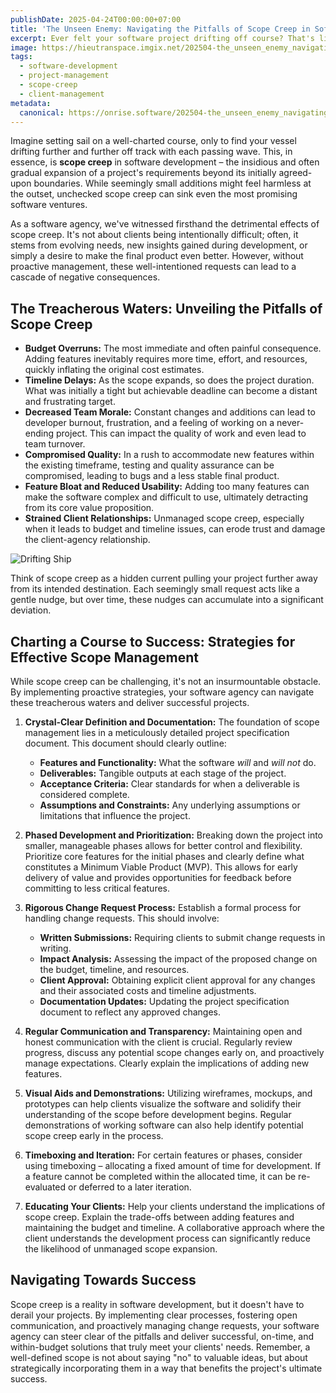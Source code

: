 ```yaml
---
publishDate: 2025-04-24T00:00:00+07:00
title: 'The Unseen Enemy: Navigating the Pitfalls of Scope Creep in Software Development'
excerpt: Ever felt your software project drifting off course? That's likely the insidious influence of scope creep. Learn to identify and manage it effectively.
image: https://hieutranspace.imgix.net/202504-the_unseen_enemy_navigating_the_pitfalls_of_scope_creep_in_software_development.jpeg
tags:
  - software-development
  - project-management
  - scope-creep
  - client-management
metadata:
  canonical: https://onrise.software/202504-the_unseen_enemy_navigating_the_pitfalls_of_scope_creep_in_software_development/
---
```


Imagine setting sail on a well-charted course, only to find your vessel drifting further and further off track with each passing wave. This, in essence, is **scope creep** in software development – the insidious and often gradual expansion of a project's requirements beyond its initially agreed-upon boundaries. While seemingly small additions might feel harmless at the outset, unchecked scope creep can sink even the most promising software ventures.

As a software agency, we've witnessed firsthand the detrimental effects of scope creep. It's not about clients being intentionally difficult; often, it stems from evolving needs, new insights gained during development, or simply a desire to make the final product even better. However, without proactive management, these well-intentioned requests can lead to a cascade of negative consequences.

## The Treacherous Waters: Unveiling the Pitfalls of Scope Creep

* **Budget Overruns:** The most immediate and often painful consequence. Adding features inevitably requires more time, effort, and resources, quickly inflating the original cost estimates.
* **Timeline Delays:** As the scope expands, so does the project duration. What was initially a tight but achievable deadline can become a distant and frustrating target.
* **Decreased Team Morale:** Constant changes and additions can lead to developer burnout, frustration, and a feeling of working on a never-ending project. This can impact the quality of work and even lead to team turnover.
* **Compromised Quality:** In a rush to accommodate new features within the existing timeframe, testing and quality assurance can be compromised, leading to bugs and a less stable final product.
* **Feature Bloat and Reduced Usability:** Adding too many features can make the software complex and difficult to use, ultimately detracting from its core value proposition.
* **Strained Client Relationships:** Unmanaged scope creep, especially when it leads to budget and timeline issues, can erode trust and damage the client-agency relationship.

![Drifting Ship](https://hieutranspace.imgix.net/202504-the_unseen_enemy_navigating_the_pitfalls_of_scope_creep_in_software_development-Drifting-Ship.jpg)

Think of scope creep as a hidden current pulling your project further away from its intended destination. Each seemingly small request acts like a gentle nudge, but over time, these nudges can accumulate into a significant deviation.

## Charting a Course to Success: Strategies for Effective Scope Management

While scope creep can be challenging, it's not an insurmountable obstacle. By implementing proactive strategies, your software agency can navigate these treacherous waters and deliver successful projects.

1.  **Crystal-Clear Definition and Documentation:** The foundation of scope management lies in a meticulously detailed project specification document. This document should clearly outline:
    * **Features and Functionality:** What the software *will* and *will not* do.
    * **Deliverables:** Tangible outputs at each stage of the project.
    * **Acceptance Criteria:** Clear standards for when a deliverable is considered complete.
    * **Assumptions and Constraints:** Any underlying assumptions or limitations that influence the project.

2.  **Phased Development and Prioritization:** Breaking down the project into smaller, manageable phases allows for better control and flexibility. Prioritize core features for the initial phases and clearly define what constitutes a Minimum Viable Product (MVP). This allows for early delivery of value and provides opportunities for feedback before committing to less critical features.

3.  **Rigorous Change Request Process:** Establish a formal process for handling change requests. This should involve:
    * **Written Submissions:** Requiring clients to submit change requests in writing.
    * **Impact Analysis:** Assessing the impact of the proposed change on the budget, timeline, and resources.
    * **Client Approval:** Obtaining explicit client approval for any changes and their associated costs and timeline adjustments.
    * **Documentation Updates:** Updating the project specification document to reflect any approved changes.

4.  **Regular Communication and Transparency:** Maintaining open and honest communication with the client is crucial. Regularly review progress, discuss any potential scope changes early on, and proactively manage expectations. Clearly explain the implications of adding new features.

5.  **Visual Aids and Demonstrations:** Utilizing wireframes, mockups, and prototypes can help clients visualize the software and solidify their understanding of the scope before development begins. Regular demonstrations of working software can also help identify potential scope creep early in the process.

6.  **Timeboxing and Iteration:** For certain features or phases, consider using timeboxing – allocating a fixed amount of time for development. If a feature cannot be completed within the allocated time, it can be re-evaluated or deferred to a later iteration.

7.  **Educating Your Clients:** Help your clients understand the implications of scope creep. Explain the trade-offs between adding features and maintaining the budget and timeline. A collaborative approach where the client understands the development process can significantly reduce the likelihood of unmanaged scope expansion.

## Navigating Towards Success

Scope creep is a reality in software development, but it doesn't have to derail your projects. By implementing clear processes, fostering open communication, and proactively managing change requests, your software agency can steer clear of the pitfalls and deliver successful, on-time, and within-budget solutions that truly meet your clients' needs. Remember, a well-defined scope is not about saying "no" to valuable ideas, but about strategically incorporating them in a way that benefits the project's ultimate success.
